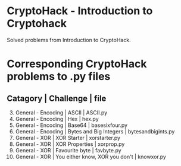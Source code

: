 # CryptoHack - Introduction to Cryptohack
Solved problems from Introduction to CryptoHack.

# Corresponding CryptoHack problems to .py files
## Catagory | Challenge | file <br>
3. General - Encoding | ASCII | ASCII.py <br>
4. General - Encoding | Hex | hex.py <br>
5. General - Encoding | Base64 | basesixfour.py <br>
6. General - Encoding | Bytes and Big Integers | bytesandbigints.py <br>
7. General - XOR | XOR Starter | xorstarter.py <br>
8. General - XOR | XOR Properties | xorprop.py <br>
9. General - XOR | Favourite byte | favbyte.py <br>
10. General - XOR | You either know, XOR you don't | knowxor.py <br>
